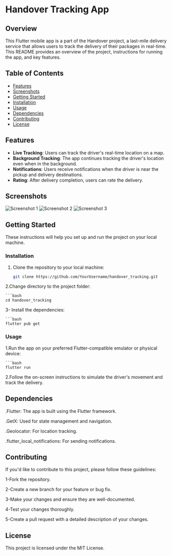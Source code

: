 # Handover Tracking App

## Overview

This Flutter mobile app is a part of the Handover project, a last-mile delivery service that allows users to track the delivery of their packages in real-time. This README provides an overview of the project, instructions for running the app, and key features.

## Table of Contents

- [Features](#features)
- [Screenshots](#screenshots)
- [Getting Started](#getting-started)
- [Installation](#installation)
- [Usage](#usage)
- [Dependencies](#dependencies)
- [Contributing](#contributing)
- [License](#license)

## Features

- **Live Tracking**: Users can track the driver's real-time location on a map.
- **Background Tracking**: The app continues tracking the driver's location even when in the background.
- **Notifications**: Users receive notifications when the driver is near the pickup and delivery destinations.
- **Rating**: After delivery completion, users can rate the delivery.

## Screenshots

![Screenshot 1](https://i.ibb.co/9pRt5RG/screenshot-1694296250814.png)
![Screenshot 2](https://i.ibb.co/PgBQj9L/screenshot-1694296167858.png)
![Screenshot 3](https://i.ibb.co/hCmstm4/screenshot-1694296137720.png)

## Getting Started

These instructions will help you set up and run the project on your local machine.

### Installation

1. Clone the repository to your local machine:

   ```bash
   git clone https://github.com/YourUsername/handover_tracking.git

2.Change directory to the project folder:

    ```bash
    cd handover_tracking

3- Install the dependencies:

    ```bash
    flutter pub get

### Usage

1.Run the app on your preferred Flutter-compatible emulator or physical device:

    ```bash
    flutter run

2.Follow the on-screen instructions to simulate the driver's movement and track the delivery.

## Dependencies
.Flutter: The app is built using the Flutter framework.

.GetX: Used for state management and navigation.

.Geolocator: For location tracking.

.flutter_local_notifications: For sending notifications.

## Contributing

If you'd like to contribute to this project, please follow these guidelines:

1-Fork the repository.

2-Create a new branch for your feature or bug fix.

3-Make your changes and ensure they are well-documented.

4-Test your changes thoroughly.

5-Create a pull request with a detailed description of your changes.

## License
This project is licensed under the MIT License.


